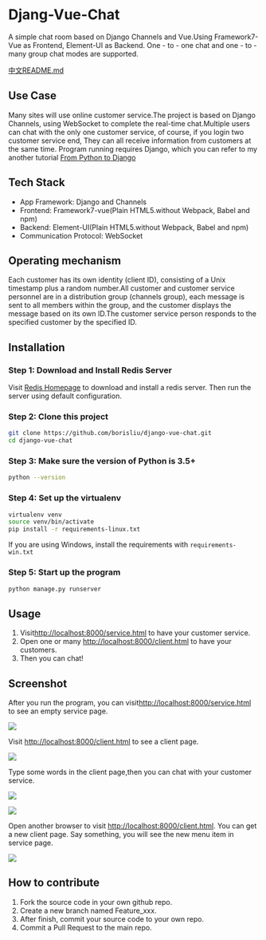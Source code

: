 # Djang-Vue-Chat
A simple chat room based on Django Channels and Vue.Using Framework7-Vue as Frontend, Element-UI as Backend. One - to - one chat and one - to - many group chat modes are supported.

[中文README.md](/README-zh.md)

## Use Case
Many sites will use online customer service.The project is based on Django Channels, using WebSocket to complete the real-time chat.Multiple users can chat with the only one customer service, of course, if you login two customer service end, They can all receive information from customers at the same time. Program running requires Django, which you can refer to my another tutorial [From Python to Django](https://borisliu.gitbooks.io/from-python-to-django/)

## Tech Stack
- App Framework: Django and Channels
- Frontend: Framework7-vue(Plain HTML5.without Webpack, Babel and npm)
- Backend: Element-UI(Plain HTML5.without Webpack, Babel and npm)
- Communication Protocol: WebSocket

## Operating mechanism
Each customer has its own identity (client ID), consisting of a Unix timestamp plus a random number.All customer and customer service personnel are in a distribution group (channels group), each message is sent to all members within the group, and the customer displays the message based on its own ID.The customer service person responds to the specified customer by the specified ID.


## Installation

### Step 1: Download and Install Redis Server

Visit [Redis Homepage](https://redis.io/) to download and install a redis server. Then run the server using default configuration.

### Step 2: Clone this project

```bash
git clone https://github.com/borisliu/django-vue-chat.git
cd django-vue-chat
```

### Step 3: Make sure the version of Python is 3.5+

```bash
python --version
```

### Step 4: Set up the virtualenv

```bash
virtualenv venv
source venv/bin/activate
pip install -r requirements-linux.txt
```
If you are using Windows, install the requirements with `requirements-win.txt`

### Step 5: Start up the program
```bash
python manage.py runserver
```

## Usage

1. Visit[http://localhost:8000/service.html]() to have your customer service.
2. Open one or many [http://localhost:8000/client.html]() to have your customers.
3. Then you can chat!

## Screenshot

After you run the program, you can visit[http://localhost:8000/service.html]() to see an empty service page.

![](https://raw.github.com/borisliu/django-vue-chat/master/screenshot/service1.png) 

Visit [http://localhost:8000/client.html]() to see a client page.

![](https://raw.github.com/borisliu/django-vue-chat/master/screenshot/client1.png)

Type some words in the client page,then you can chat with your customer service.

![](https://raw.github.com/borisliu/django-vue-chat/master/screenshot/client2.png)

![](https://raw.github.com/borisliu/django-vue-chat/master/screenshot/service2.png)

Open another browser to visit [http://localhost:8000/client.html](). You can get a new client page. Say something, you will see the new menu item in service page.

![](https://raw.github.com/borisliu/django-vue-chat/master/screenshot/service3.png)

## How to contribute

1. Fork the source code in your own github repo.
2. Create a new branch named Feature_xxx.
3. After finish, commit your source code to your own repo.
4. Commit a Pull Request to the main repo.

